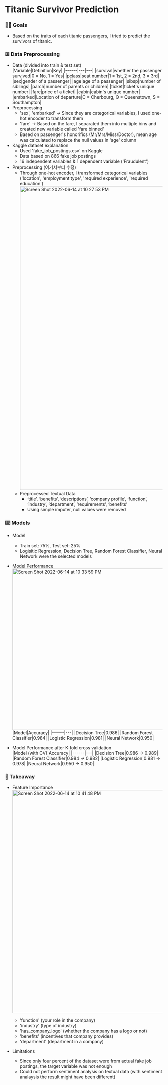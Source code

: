 # Titanic Survivor Prediction

### 🙋‍♂️ Goals
- Based on the traits of each titanic passengers, I tried to predict the survivors of titanic.

### 𝌞 Data Preprocessing
* Data (divided into train & test set)   
     |Variable|Definition|Key|
    |------|---|---|
    |survival|whether the passenger survived|0 = No, 1 = Yes|
    |pclass|seat number|1 = 1st, 2 = 2nd, 3 = 3rd|
    |sex|gender of a passenger|
    |age|age of a passenger|
    |sibsp|number of siblings|
    |parch|number of parents or children|
    |ticket|ticket's unique number|
    |fare|price of a ticket|
    |cabin|cabin's unique number|
    |embarked|Location of departure|C = Cherbourg, Q = Queenstown, S = Southampton|
* Preprocessing
  - 'sex', 'embarked' → Since they are categorical variables, I used one-hot encoder to transform them
  - 'fare' → Based on the fare, I separated them into multiple bins and created new variable called 'fare binned'
  - Based on passenger's honorifics (Mr/Mrs/Miss/Doctor), mean age was calculated to replace the null values in 'age' column 
* Kaggle dataset explanation   
  - Used 'fake_job_postings.csv' on Kaggle
  - Data based on 866 fake job postings
  - 16 independent variables & 1 dependent variable ('Fraudulent')
* Preprocessing (여기서부터 수정)
  - Through one-hot encoder, I transformed categorical variables ('location', 'employment type', 'required experience', 'required education')
     <img width="969" alt="Screen Shot 2022-06-14 at 10 27 53 PM" src="https://user-images.githubusercontent.com/98932859/173588765-d0a5d360-f72f-4aca-b84b-e07a50de586c.png">
  - Preprocessed Textual Data
     + ‘title’, ‘benefits’, ‘descriptions’, ‘company profile’, ‘function’, ‘industry’, ‘department’, ‘requirements’, ‘benefits’
     + Using simple imputer, null values were removed 
    
### ⌨️ Models
* Model
  - Train set: 75%, Test set: 25%
  - Logisitic Regression, Decision Tree, Random Forest Classifier, Neural Network were the selected models
    
* Model Performance  
    <img width="515" alt="Screen Shot 2022-06-14 at 10 33 59 PM" src="https://user-images.githubusercontent.com/98932859/173589965-90edb809-bac9-4fcf-8ad9-f9da33993e9e.png">  
      |Model|Accuracy|
    |------|---|
    |Decision Tree|0.986|
    |Random Forest Classifier|0.984|
    |Logistic Regression|0.981|
    |Neural Network|0.950|
* Model Performance after K-fold cross validation    
     |Model (with CV)|Accuracy|
    |------|---|
    |Decision Tree|0.986 → 0.989|
    |Random Forest Classifier|0.984 → 0.982|
    |Logistic Regression|0.981 → 0.978|
    |Neural Network|0.950 → 0.950| 
### 📍 Takeaway
* Feature Importance  
  <img width="711" alt="Screen Shot 2022-06-14 at 10 41 48 PM" src="https://user-images.githubusercontent.com/98932859/173591712-085e8c51-8189-44bd-8099-acbd8daa0306.png">
  - 'function' (your role in the company)
  - 'industry' (type of industry)
  - 'has_company_logo' (whether the company has a logo or not)
  - 'benefits' (incentives that company provides)
  - 'department' (department in a company)
* Limitations  

  - Since only four percent of the dataset were from actual fake job postings, the target variable was not enough
  - Could not perform sentiment analysis on textual data (with sentiment analaysis the result might have been different)


